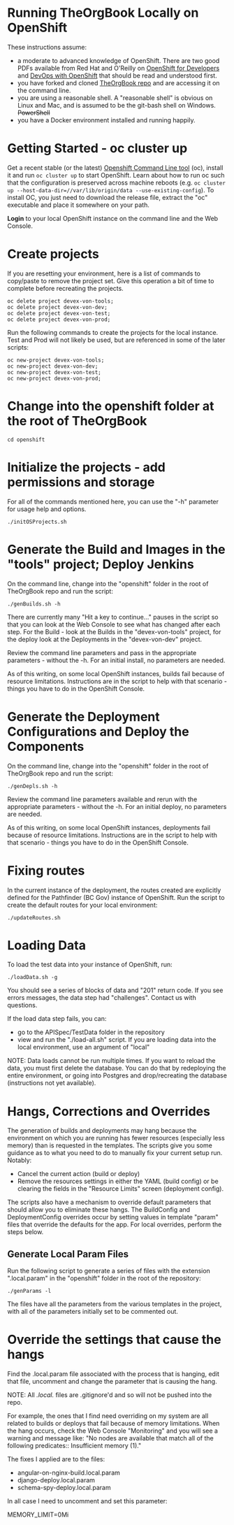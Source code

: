 # Running TheOrgBook Locally on OpenShift

These instructions assume:

* a moderate to advanced knowledge of OpenShift. There are two good PDFs available from Red Hat and O'Reilly on [OpenShift for Developers](https://www.openshift.com/promotions/for-developers.html) and [DevOps with OpenShift](https://www.openshift.com/promotions/devops-with-openshift.html) that should be read and understood first.
* you have forked and cloned [TheOrgBook repo](https://github.com/bcgov/TheOrgBook) and are accessing it on the command line.
* you are using a reasonable shell. A "reasonable shell" is obvious on Linux and Mac, and is assumed to be the git-bash shell on Windows. ~~PowerShell~~
* you have a Docker environment installed and running happily.

# Getting Started - oc cluster up

Get a recent stable (or the latest) [Openshift Command Line tool](https://github.com/openshift/origin/releases) (oc), install it and run ```oc cluster up``` to start OpenShift. Learn about how to run oc such that the configuration is preserved across machine reboots (e.g. ```oc cluster up --host-data-dir=//var/lib/origin/data --use-existing-config```). To install OC, you just need to download the release file, extract the "oc" executable and place it somewhere on your path.

**Login** to your local OpenShift instance on the command line and the Web Console.

# Create projects

If you are resetting your environment, here is a list of commands to copy/paste to remove the project set. Give this operation a bit of time to complete before recreating the projects.

```
oc delete project devex-von-tools;
oc delete project devex-von-dev;
oc delete project devex-von-test;
oc delete project devex-von-prod;
```

Run the following commands to create the projects for the local instance. Test and Prod will not likely be used, but are referenced in some of the later scripts:

```
oc new-project devex-von-tools;
oc new-project devex-von-dev;
oc new-project devex-von-test;
oc new-project devex-von-prod;
```

# Change into the openshift folder at the root of TheOrgBook

```
cd openshift
```

# Initialize the projects - add permissions and storage

For all of the commands mentioned here, you can use the "-h" parameter for usage help and options.

```
./initOSProjects.sh
```

# Generate the Build and Images in the "tools" project; Deploy Jenkins

On the command line, change into the "openshift" folder in the root of TheOrgBook repo and run the script:

```
./genBuilds.sh -h
```

There are currently many "Hit a key to continue..." pauses in the script so that you can look at the Web Console to see what has changed after each step. For the Build - look at the Builds in the "devex-von-tools" project, for the deploy look at the Deployments in the "devex-von-dev" project.

Review the command line parameters and pass in the appropriate parameters - without the -h.  For an initial install, no parameters are needed.

As of this writing, on some local OpenShift instances, builds fail because of resource limitations. Instructions are in the script to help with that scenario - things you have to do in the OpenShift Console.

# Generate the Deployment Configurations and Deploy the Components

On the command line, change into the "openshift" folder in the root of TheOrgBook repo and run the script:

```
./genDepls.sh -h
```

Review the command line parameters available and rerun with the appropriate parameters - without the -h. For an initial deploy, no parameters are needed.

As of this writing, on some local OpenShift instances, deployments fail because of resource limitations. Instructions are in the script to help with that scenario - things you have to do in the OpenShift Console.

# Fixing routes

In the current instance of the deployment, the routes created are explicitly defined for the Pathfinder (BC Gov) instance of OpenShift. Run the script to create the default routes for your local environment:

```
./updateRoutes.sh
```

# Loading Data

To load the test data into your instance of OpenShift, run:

```
./loadData.sh -g
```

You should see a series of blocks of data and "201" return code. If you see errors messages, the data step had "challenges". Contact us with questions.

If the load data step fails, you can:

- go to the APISpec/TestData folder in the repository
- view and run the "./load-all.sh" script. If you are loading data into the local environment, use an argument of "local"

NOTE: Data loads cannot be run multiple times. If you want to reload the data, you must first delete the database. You can do that by redeploying the entire environment, or going into Postgres and drop/recreating the database (instructions not yet available).

# Hangs, Corrections and Overrides

The generation of builds and deployments may hang because the environment on which you are running has fewer resources (especially less memory) than is requested in the templates. The scripts give you some guidance as to what you need to do to manually fix your current setup run. Notably:

* Cancel the current action (build or deploy)
* Remove the resources settings in either the YAML (build config) or be clearing the fields in the "Resource Limits" screen (deployment config).

The scripts also have a mechanism to override default parameters that should allow you to eliminate these hangs. The BuildConfig and DeploymentConfig overrides occur by setting values in template "param" files that override the defaults for the app. For local overrides, perform the steps below.

## Generate Local Param Files

Run the following script to generate a series of files with the extension ".local.param" in the "openshift" folder in the root of the repository:

```
./genParams -l
```

The files have all the parameters from the various templates in the project, with all of the parameters initially set to be commented out.

# Override the settings that cause the hangs

Find the .local.param file associated with the process that is hanging, edit that file, uncomment and change the parameter that is causing the hang.

NOTE: All *.local.* files are .gitignore'd and so will not be pushed into the repo.

For example, the ones that I find need overriding on my system are all related to builds or deploys that fail because of memory limitations. When the hang occurs, check the Web Console "Monitoring" and you will see a warning and message like: "No nodes are available that match all of the following predicates:: Insufficient memory (1)."

The fixes I applied are to the files:

* angular-on-nginx-build.local.param
* django-deploy.local.param
* schema-spy-deploy.local.param

In all case I need to uncomment and set this parameter:

MEMORY_LIMIT=0Mi

